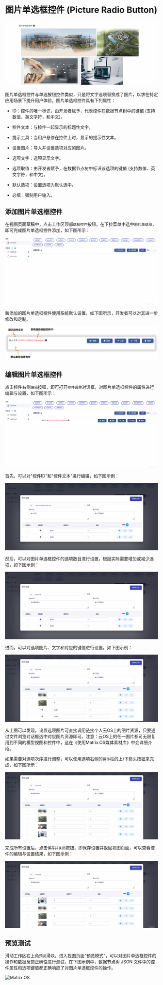 # 图片单选框控件 (Picture Radio Button)

![Matrix.OS](../../../../../media/os/tools/modelview/showsinglepicchoice.gif "图片单选框控件")

图片单选框控件与单选按钮控件类似，只是将文字选项替换成了图片，以求在特定应用场景下提升用户体验。图片单选框控件具有下列属性：

* ID：控件的唯一标识，由开发者赋予，代表控件在数据节点树中的键值 (支持数值、英文字符，和中文)。

* 控件文本：与控件一起显示的标题性文字。

* 提示工具：当用户悬停在控件上时，显示的提示性文本。

* 设置图片：导入并设置选项对应的图片。

* 选项文字：选项显示文字。

* 选项取值：由开发者赋予，在数据节点树中标识该选项的键值 (支持数值、英文字符，和中文)。

* 默认选项：设置选项为默认选中。

* 必填：强制用户输入。

## 添加图片单选框控件

在视图页面草稿中，点击工作区顶部`选择控件`按钮，在下拉菜单中选中`图片单选框`，即可完成图片单选框控件添加，如下图所示：

![Matrix.OS](../../../../../media/os/tools/modelview/addsinglepicchoice.gif "添加图片单选框控件")

新添加的图片单选框控件使用系统默认设置，如下图所示，开发者可以对其进一步修改和定制。

![Matrix.OS](../../../../../media/os/tools/modelview/addsinglepicchoice.png "图片单选框控件默认设置")

## 编辑图片单选框控件

点击控件右侧`编辑`按钮，即可打开`控件设置`对话框，对图片单选框控件的属性进行编辑与设置，如下图所示：

![Matrix.OS](../../../../../media/os/tools/modelview/editsinglepicchoice1.gif "编辑图片单选框控件 - 打开控件设置对话框")

首先，可以对"控件ID"和"控件文本"进行编辑，如下图示例：

![Matrix.OS](../../../../../media/os/tools/modelview/editsinglepicchoice2.gif "编辑图片单选框控件 - 控件ID与文本编辑")

然后，可以对图片单选框控件的选项数目进行设置，根据实际需要增加或减少选项，如下图示例：

![Matrix.OS](../../../../../media/os/tools/modelview/editsinglepicchoice3.gif "编辑图片单选框控件 - 设置选项数目")

进而，可以对选项图片、文字和对应的键值进行设置。如下图示例：

![Matrix.OS](../../../../../media/os/tools/modelview/editsinglepicchoice4.gif "编辑图片单选框控件 - 设置选项文字和键值")

从上图可以发现，设置选项图片可直接调用链接个人云OS上的图片资源，只要通过文件浏览对话框选中对应图片资源即可。注意：云OS上的任一图片都可无限复用到不同的模型视图和控件中，这在《使用Matrix.OS媒体素材库》中会详细介绍。

如果需要对选项次序进行调整，可以使用选项右侧的`操作`栏的上/下箭头按钮来完成，如下图所示：

![Matrix.OS](../../../../../media/os/tools/modelview/editsinglepicchoice5.gif "编辑图片单选框控件 - 调整选项次序")

完成所有设置后，点击`保存并关闭`按钮，即保存设置并返回视图页面，可以查看控件的编辑与设置结果，如下图示例：

![Matrix.OS](../../../../../media/os/tools/modelview/editsinglepicchoice6.gif "编辑图片单选框控件 - 保存控件设置")

## 预览测试

滑动工作区右上角`预览`滑块，进入视图页面"预览模式"，可以对图片单选框控件的操作和数据反馈正确性进行测试，在下图示例中，数据节点树 JSON 文件中的控件属性和选项键值都正确响应了对图片单选框控件的操作。

![Matrix.OS](../../../../../media/os/tools/modelview/testsinglepicchoice.gif "测试图片单选框控件")